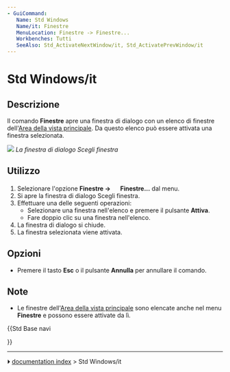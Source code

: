```yaml
---
- GuiCommand:
   Name: Std Windows
   Name/it: Finestre
   MenuLocation: Finestre -> Finestre...
   Workbenches: Tutti
   SeeAlso: Std_ActivateNextWindow/it, Std_ActivatePrevWindow/it
---
```


# Std Windows/it



## Descrizione

Il comando **Finestre** apre una finestra di dialogo con un elenco di finestre dell\'[Area della vista principale](Main_view_area/it.md). Da questo elenco può essere attivata una finestra selezionata.

![](images/Std_Windows_dialog.png ) 
*La finestra di dialogo Scegli finestra*



## Utilizzo

1.  Selezionare l\'opzione **Finestre → <img src="images/Std_Windows.svg" width=16px> Finestre...** dal menu.
2.  Si apre la finestra di dialogo Scegli finestra.
3.  Effettuare una delle seguenti operazioni:
    -   Selezionare una finestra nell\'elenco e premere il pulsante **Attiva**.
    -   Fare doppio clic su una finestra nell\'elenco.
4.  La finestra di dialogo si chiude.
5.  La finestra selezionata viene attivata.



## Opzioni

-   Premere il tasto **Esc** o il pulsante **Annulla** per annullare il comando.



## Note

-   Le finestre dell\'[Area della vista principale](Main_view_area.md) sono elencate anche nel menu **Finestre** e possono essere attivate da lì.





{{Std Base navi

}}



---
⏵ [documentation index](../README.md) > Std Windows/it
